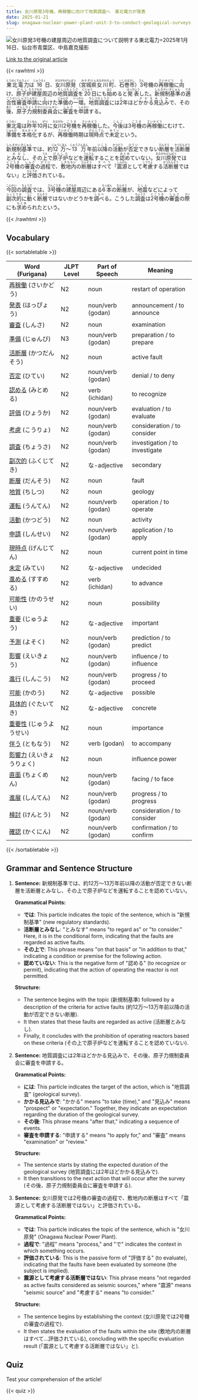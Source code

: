 ```yaml
---
title: 女川原発3号機、再稼働に向けて地質調査へ　東北電力が発表
date: 2025-01-21
slug: onagawa-nuclear-power-plant-unit-3-to-conduct-geological-surveys-for-restart-announced-tohoku-electric-power
---
```


![女川原発3号機の建屋周辺の地質調査について説明する東北電力=2025年1月16日、仙台市青葉区、中島嘉克撮影](https://www.asahicom.jp/imgopt/img/204b494767/comm_L/AS20250116002828.jpg "女川原発3号機の建屋周辺の地質調査について説明する東北電力=2025年1月16日、仙台市青葉区、中島嘉克撮影")

[Link to the original article](https://asahi.com/articles/AST1J2T0ST1JUNHB009M.html?iref=pc_tech_science_top__n)

{{< rawhtml >}}
<p><ruby>東北電力<rt>とうほくでんりょく</rt></ruby>は<ruby>16<rt>じゅうろく</rt></ruby>日、<ruby>女川原発<rt>おながわげんぱつ</rt></ruby>（<ruby>宮城県<rt>みやぎけん</rt></ruby><ruby>女川町<rt>おながわちょう</rt></ruby>、<ruby>石巻市<rt>いしのまきし</rt></ruby>）<ruby>3<rt>さん</rt></ruby>号機の<ruby>再稼働<rt>さいかどう</rt></ruby>に<ruby>向<rt>む</rt></ruby>け、<ruby>原子炉<rt>げんしろ</rt></ruby><ruby>建屋<rt>たてもの</rt></ruby>周辺の<ruby>地質調査<rt>ちしつちょうさ</rt></ruby>を<ruby>20<rt>にじゅう</rt></ruby>日にも<ruby>始<rt>はじ</rt></ruby>めると<ruby>発表<rt>はっぴょう</rt></ruby>した。<ruby>新規制基準<rt>しんきせいきじゅん</rt></ruby>の<ruby>適合性審査<rt>てきごうせいしんさ</rt></ruby><ruby>申請<rt>しんせい</rt></ruby>に<ruby>向<rt>む</rt></ruby>けた<ruby>準備<rt>じゅんび</rt></ruby>の<ruby>一環<rt>いっかん</rt></ruby>。<ruby>地質調査<rt>ちしつちょうさ</rt></ruby>には<ruby>2<rt>に</rt></ruby>年ほど<ruby>かかる<rt>かかる</rt></ruby><ruby>見込み<rt>みこみ</rt></ruby>で、その<ruby>後<rt>あと</rt></ruby>、<ruby>原子力規制委員会<rt>げんしりょくきせいいいんかい</rt></ruby>に<ruby>審査<rt>しんさ</rt></ruby>を<ruby>申請<rt>しんせい</rt></ruby>する。</p>

<p><ruby>東北<rt>とうほく</rt></ruby>電は<ruby>昨年<rt>さくねん</rt></ruby>10<ruby>月<rt>がつ</rt></ruby>に<ruby>女川<rt>おながわ</rt></ruby>2<ruby>号機<rt>ごうき</rt></ruby>を<ruby>再稼働<rt>さいかどう</rt></ruby>した。<ruby>今後<rt>こんご</rt></ruby>は3<ruby>号機<rt>ごうき</rt></ruby>の<ruby>再稼働<rt>さいかどう</rt></ruby>にむけて、<ruby>準備<rt>じゅんび</rt></ruby>を<ruby>本格化<rt>ほんかくか</rt></ruby>するが、<ruby>再稼働<rt>さいかどう</rt></ruby>時期は<ruby>現時点<rt>げんじてん</rt></ruby>で<ruby>未定<rt>みてい</rt></ruby>という。</p>

<p><ruby>新規制基準<rt>しんきせいきじゅん</rt></ruby>では、約<ruby>12万<rt>じゅうにまん</rt></ruby>～<ruby>13万<rt>じゅうさんまん</rt></ruby>年前<ruby>以降<rt>いこう</rt></ruby>の<ruby>活動<rt>かつどう</rt></ruby>が<ruby>否定<rt>ひてい</rt></ruby>できない<ruby>断層<rt>だんそう</rt></ruby>を<ruby>活断層<rt>かつだんそう</rt></ruby>と<ruby>みなし<rt>みなし</rt></ruby>、その<ruby>上<rt>うえ</rt></ruby>で<ruby>原子炉<rt>げんしろ</rt></ruby>などを<ruby>運転<rt>うんてん</rt></ruby>することを<ruby>認め<rt>みとめ</rt></ruby>ていない。<ruby>女川原発<rt>おながわげんぱつ</rt></ruby>では<ruby>2号機<rt>にごうき</rt></ruby>の<ruby>審査<rt>しんさ</rt></ruby>の<ruby>過程<rt>かてい</rt></ruby>で、<ruby>敷地内<rt>しきちない</rt></ruby>の<ruby>断層<rt>だんそう</rt></ruby>は<ruby>すべて<rt>すべて</rt></ruby>「<ruby>震源<rt>しんげん</rt></ruby>として<ruby>考慮<rt>こうりょ</rt></ruby>する<ruby>活断層<rt>かつだんそう</rt></ruby>ではない」と<ruby>評価<rt>ひょうか</rt></ruby>されている。</p>

<p><ruby>今回<rt>こんかい</rt></ruby>の<ruby>調査<rt>ちょうさ</rt></ruby>では、<ruby>3号機<rt>さんごうき</rt></ruby>の<ruby>建屋<rt>たてもの</rt></ruby>周辺にある<ruby>6本<rt>ろっぽん</rt></ruby>の<ruby>断層<rt>だんそう</rt></ruby>が、<ruby>地震<rt>じしん</rt></ruby>などによって<ruby>副次的<rt>ふくじてき</rt></ruby>に<ruby>動<rt>うご</rt></ruby>く<ruby>断層<rt>だんそう</rt></ruby>ではないかどうかを<ruby>調べ<rt>しらべ</rt></ruby>る。こうした<ruby>調査<rt>ちょうさ</rt></ruby>は<ruby>2号機<rt>にごうき</rt></ruby>の<ruby>審査<rt>しんさ</rt></ruby>の<ruby>際<rt>さい</rt></ruby>にも<ruby>求め<rt>もとめ</rt></ruby>られたという。</p>
{{< /rawhtml >}}

## Vocabulary


{{< sortabletable >}}

| Word (Furigana)          | JLPT Level | Part of Speech          | Meaning                          |
|--------------------------|------------|-------------------------|----------------------------------|
|[再稼働](https://jisho.org/search/%E5%86%8D%E7%A8%BC%E5%83%8D) (さいかどう)| N2         | noun                    | restart of operation             |
|[発表](https://jisho.org/search/%E7%99%BA%E8%A1%A8) (はっぴょう)| N2         | noun/verb (godan)      | announcement / to announce       |
|[審査](https://jisho.org/search/%E5%AF%A9%E6%9F%BB) (しんさ)| N2         | noun                    | examination                       |
|[準備](https://jisho.org/search/%E6%BA%96%E5%82%99) (じゅんび)| N3         | noun/verb (godan)      | preparation / to prepare         |
|[活断層](https://jisho.org/search/%E6%B4%BB%E6%96%AD%E5%B1%A4) (かつだんそう)| N2         | noun                    | active fault                     |
|[否定](https://jisho.org/search/%E5%90%A6%E5%AE%9A) (ひてい)| N2         | noun/verb (godan)      | denial / to deny                 |
|[認める](https://jisho.org/search/%E8%AA%8D%E3%82%81%E3%82%8B) (みとめる)| N2         | verb (ichidan)         | to recognize                     |
|[評価](https://jisho.org/search/%E8%A9%95%E4%BE%A1) (ひょうか)| N2         | noun/verb (godan)      | evaluation / to evaluate         |
|[考慮](https://jisho.org/search/%E8%80%83%E6%85%AE) (こうりょ)| N2         | noun/verb (godan)      | consideration / to consider      |
|[調査](https://jisho.org/search/%E8%AA%BF%E6%9F%BB) (ちょうさ)| N2         | noun/verb (godan)      | investigation / to investigate   |
|[副次的](https://jisho.org/search/%E5%89%AF%E6%AC%A1%E7%9A%84) (ふくじてき)| N2         | な-adjective            | secondary                        |
|[断層](https://jisho.org/search/%E6%96%AD%E5%B1%A4) (だんそう)| N2         | noun                    | fault                            |
|[地質](https://jisho.org/search/%E5%9C%B0%E8%B3%AA) (ちしつ)| N2         | noun                    | geology                          |
|[運転](https://jisho.org/search/%E9%81%8B%E8%BB%A2) (うんてん)| N2         | noun/verb (godan)      | operation / to operate           |
|[活動](https://jisho.org/search/%E6%B4%BB%E5%8B%95) (かつどう)| N2         | noun                    | activity                         |
|[申請](https://jisho.org/search/%E7%94%B3%E8%AB%8B) (しんせい)| N2         | noun/verb (godan)      | application / to apply           |
|[現時点](https://jisho.org/search/%E7%8F%BE%E6%99%82%E7%82%B9) (げんじてん)| N2         | noun                    | current point in time           |
|[未定](https://jisho.org/search/%E6%9C%AA%E5%AE%9A) (みてい)| N2         | な-adjective            | undecided                       |
|[進める](https://jisho.org/search/%E9%80%B2%E3%82%81%E3%82%8B) (すすめる)| N2         | verb (ichidan)         | to advance                       |
|[可能性](https://jisho.org/search/%E5%8F%AF%E8%83%BD%E6%80%A7) (かのうせい)| N2         | noun                    | possibility                      |
|[重要](https://jisho.org/search/%E9%87%8D%E8%A6%81) (じゅうよう)| N2         | な-adjective            | important                        |
|[予測](https://jisho.org/search/%E4%BA%88%E6%B8%AC) (よそく)| N2         | noun/verb (godan)      | prediction / to predict          |
|[影響](https://jisho.org/search/%E5%BD%B1%E9%9F%BF) (えいきょう)| N2         | noun/verb (godan)      | influence / to influence         |
|[進行](https://jisho.org/search/%E9%80%B2%E8%A1%8C) (しんこう)| N2         | noun/verb (godan)      | progress / to proceed           |
|[可能](https://jisho.org/search/%E5%8F%AF%E8%83%BD) (かのう)| N2         | な-adjective            | possible                         |
|[具体的](https://jisho.org/search/%E5%85%B7%E4%BD%93%E7%9A%84) (ぐたいてき)| N2         | な-adjective            | concrete                         |
|[重要性](https://jisho.org/search/%E9%87%8D%E8%A6%81%E6%80%A7) (じゅうようせい)| N2         | noun                    | importance                       |
|[伴う](https://jisho.org/search/%E4%BC%B4%E3%81%86) (ともなう)| N2         | verb (godan)           | to accompany                     |
|[影響力](https://jisho.org/search/%E5%BD%B1%E9%9F%BF%E5%8A%9B) (えいきょうりょく)| N2         | noun                    | influence power                  |
|[直面](https://jisho.org/search/%E7%9B%B4%E9%9D%A2) (ちょくめん)| N2         | noun/verb (godan)      | facing / to face                 |
|[進展](https://jisho.org/search/%E9%80%B2%E5%B1%95) (しんてん)| N2         | noun/verb (godan)      | progress / to progress           |
|[検討](https://jisho.org/search/%E6%A4%9C%E8%A8%8E) (けんとう)| N2         | noun/verb (godan)      | consideration / to consider      |
|[確認](https://jisho.org/search/%E7%A2%BA%E8%AA%8D) (かくにん)| N2         | noun/verb (godan)      | confirmation / to confirm        |

{{< /sortabletable >}}


## Grammar and Sentence Structure

1. **Sentence:** 新規制基準では、約12万～13万年前以降の活動が否定できない断層を活断層とみなし、その上で原子炉などを運転することを認めていない。

   **Grammatical Points:**
   - **では**: This particle indicates the topic of the sentence, which is "新規制基準" (new regulatory standards).
   - **活断層とみなし**: "とみなす" means "to regard as" or "to consider." Here, it is in the conditional form, indicating that the faults are regarded as active faults.
   - **その上で**: This phrase means "on that basis" or "in addition to that," indicating a condition or premise for the following action.
   - **認めていない**: This is the negative form of "認める" (to recognize or permit), indicating that the action of operating the reactor is not permitted.

   **Structure:**
   - The sentence begins with the topic (新規制基準) followed by a description of the criteria for active faults (約12万～13万年前以降の活動が否定できない断層).
   - It then states that these faults are regarded as active (活断層とみなし).
   - Finally, it concludes with the prohibition of operating reactors based on these criteria (その上で原子炉などを運転することを認めていない).

2. **Sentence:** 地質調査には2年ほどかかる見込みで、その後、原子力規制委員会に審査を申請する。

   **Grammatical Points:**
   - **には**: This particle indicates the target of the action, which is "地質調査" (geological survey).
   - **かかる見込みで**: "かかる" means "to take (time)," and "見込み" means "prospect" or "expectation." Together, they indicate an expectation regarding the duration of the geological survey.
   - **その後**: This phrase means "after that," indicating a sequence of events.
   - **審査を申請する**: "申請する" means "to apply for," and "審査" means "examination" or "review."

   **Structure:**
   - The sentence starts by stating the expected duration of the geological survey (地質調査には2年ほどかかる見込みで).
   - It then transitions to the next action that will occur after the survey (その後、原子力規制委員会に審査を申請する).

3. **Sentence:** 女川原発では2号機の審査の過程で、敷地内の断層はすべて「震源として考慮する活断層ではない」と評価されている。

   **Grammatical Points:**
   - **では**: This particle indicates the topic of the sentence, which is "女川原発" (Onagawa Nuclear Power Plant).
   - **過程で**: "過程" means "process," and "で" indicates the context in which something occurs.
   - **評価されている**: This is the passive form of "評価する" (to evaluate), indicating that the faults have been evaluated by someone (the subject is implied).
   - **震源として考慮する活断層ではない**: This phrase means "not regarded as active faults considered as seismic sources," where "震源" means "seismic source" and "考慮する" means "to consider."

   **Structure:**
   - The sentence begins by establishing the context (女川原発では2号機の審査の過程で).
   - It then states the evaluation of the faults within the site (敷地内の断層はすべて…評価されている), concluding with the specific evaluation result (「震源として考慮する活断層ではない」と).

## Quiz

Test your comprehension of the article!

{{< quiz >}}